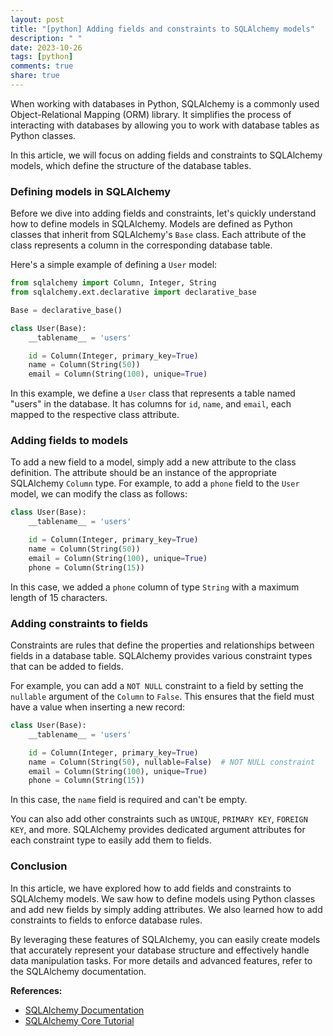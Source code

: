 ```yaml
---
layout: post
title: "[python] Adding fields and constraints to SQLAlchemy models"
description: " "
date: 2023-10-26
tags: [python]
comments: true
share: true
---
```


When working with databases in Python, SQLAlchemy is a commonly used Object-Relational Mapping (ORM) library. It simplifies the process of interacting with databases by allowing you to work with database tables as Python classes.

In this article, we will focus on adding fields and constraints to SQLAlchemy models, which define the structure of the database tables.

### Defining models in SQLAlchemy

Before we dive into adding fields and constraints, let's quickly understand how to define models in SQLAlchemy. Models are defined as Python classes that inherit from SQLAlchemy's `Base` class. Each attribute of the class represents a column in the corresponding database table.

Here's a simple example of defining a `User` model:

```python
from sqlalchemy import Column, Integer, String
from sqlalchemy.ext.declarative import declarative_base

Base = declarative_base()

class User(Base):
    __tablename__ = 'users'

    id = Column(Integer, primary_key=True)
    name = Column(String(50))
    email = Column(String(100), unique=True)
```

In this example, we define a `User` class that represents a table named "users" in the database. It has columns for `id`, `name`, and `email`, each mapped to the respective class attribute.

### Adding fields to models

To add a new field to a model, simply add a new attribute to the class definition. The attribute should be an instance of the appropriate SQLAlchemy `Column` type. For example, to add a `phone` field to the `User` model, we can modify the class as follows:

```python
class User(Base):
    __tablename__ = 'users'

    id = Column(Integer, primary_key=True)
    name = Column(String(50))
    email = Column(String(100), unique=True)
    phone = Column(String(15))
```

In this case, we added a `phone` column of type `String` with a maximum length of 15 characters.

### Adding constraints to fields

Constraints are rules that define the properties and relationships between fields in a database table. SQLAlchemy provides various constraint types that can be added to fields.

For example, you can add a `NOT NULL` constraint to a field by setting the `nullable` argument of the `Column` to `False`. This ensures that the field must have a value when inserting a new record:

```python
class User(Base):
    __tablename__ = 'users'

    id = Column(Integer, primary_key=True)
    name = Column(String(50), nullable=False)  # NOT NULL constraint
    email = Column(String(100), unique=True)
    phone = Column(String(15))
```

In this case, the `name` field is required and can't be empty.

You can also add other constraints such as `UNIQUE`, `PRIMARY KEY`, `FOREIGN KEY`, and more. SQLAlchemy provides dedicated argument attributes for each constraint type to easily add them to fields.

### Conclusion

In this article, we have explored how to add fields and constraints to SQLAlchemy models. We saw how to define models using Python classes and add new fields by simply adding attributes. We also learned how to add constraints to fields to enforce database rules.

By leveraging these features of SQLAlchemy, you can easily create models that accurately represent your database structure and effectively handle data manipulation tasks. For more details and advanced features, refer to the SQLAlchemy documentation.

**References:**

- [SQLAlchemy Documentation](https://docs.sqlalchemy.org/)
- [SQLAlchemy Core Tutorial](https://docs.sqlalchemy.org/en/14/core/tutorial.html)